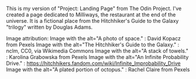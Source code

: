 This is my version of "Project: Landing Page" from The Odin Project. I've created a page dedicated to Milliways, the restaurant at the end of the universe. It is a fictional place from the Hitchhiker's Guide to the Galaxy "trilogy" written by Douglas Adams.

Image attribution:
Image with the alt="A photo of space." : David Kopacz from Pexels
Image with the alt="The Hitchhiker's Guide to the Galaxy." : nclm, CC0, via Wikimedia Commons
Image with the alt="A stack of towels." : Karolina Grabowska from Pexels
Image with the alt="An Infinite Probability Drive." : https://hitchhikers.fandom.com/wiki/Infinite_Improbability_Drive
Image with the alt="A plated portion of octopus." : Rachel Claire from Pexels